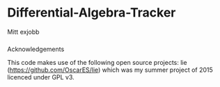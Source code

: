 # Differential-Algebra-Tracker
Mitt exjobb

###
Acknowledgements

This code makes use of the following open source projects:
lie (https://github.com/OscarES/lie) which was my summer project of 2015 licenced under GPL v3.